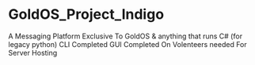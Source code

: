 # GoldOS_Project_Indigo
A Messaging Platform Exclusive To GoldOS & anything that runs C# (for legacy python) CLI Completed GUI Completed On Volenteers needed For Server Hosting
